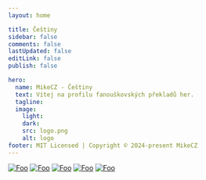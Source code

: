 ```yaml
---
layout: home

title: Češtiny
sidebar: false
comments: false
lastUpdated: false
editLink: false
publish: false

hero:
  name: MikeCZ - Češtiny
  text: Vítej na profilu fanouškovských překladů her.
  tagline:
  image:
    light:
    dark:
    src: logo.png
    alt: logo
footer: MIT Licensed | Copyright © 2024-present MikeCZ
---
```


<style>
:root{
    --vp-home-hero-name-color: transparent;
    --vp-home-hero-name-background: -webkit-linear-gradient(190deg, #f00, #ffe2e2, #e3deff, #00f);
  
 /* --vp-home-hero-image-background-image: linear-gradient(-45deg,  #910000 60%, #02008d 60%);
    --vp-home-hero-image-filter: blur(20px); */
}

@media (min-width: 640px) {
  :root {
    --vp-home-hero-image-filter: blur(35px);
  }
}

@media (min-width: 960px) {
  :root {
    --vp-home-hero-image-filter: blur(40px);
  }
} 
</style>

<div class="status">
<div class="mikecz">

<!-- ## MikeCZ -->
[![Foo](./public/hollow.jpg)](readme/hollow.md)
[![Foo](https://repacklab.com/wp-content/uploads/2021/02/Plague-Inc-Evolved-Free-Download-Repacklab-5.jpg)](readme/plague.md)
[![Foo](./public/progress.jpg)](readme/progressbar95.md)
[![Foo](./public/voice.png)](readme/VotV.md)
[![Foo](https://cdn2.steamgriddb.com/grid/7282feea57f0e6cd89092df704f8e039.webp)](readme/silksong.md)
</div>
<!-- <div class="pertim">

## Pertim
[![Foo](./public/summer.jpg)](readme/summer.md)
[![Foo](./public/silver.jpg)](readme/silcha.md)
[![Foo](./public/count.jpg)](readme/count6.md)
[![Foo](./public/alone.jpg)](readme/alodar.md)
</div> -->
</div> 

